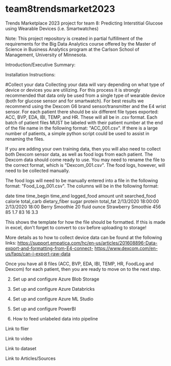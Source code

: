# team8trendsmarket2023
Trends Marketplace 2023 project for team 8: Predicting Interstitial Glucose using Wearable Devices (i.e. Smartwatches)

Note: This project repository is created in partial fulfillment of the requirements for the Big Data Analytics course offered by the Master of Science in Business Analytics program at the Carlson School of Management, University of Minnesota.

Introduction/Executive Summary:

Installation Instructions:

#Collect your data
Collecting your data will vary depending on what type of device or devices you are utilizing.
For this process it is strongly recommended that data only be used from a single type of wearable device (both for glucose sensor and for smartwatch).
For best results we recommend using the Dexcom G6 brand sensor/transmitter and the E4 wrist sensor.
For each patient there should be six different file types exported: ACC, BVP, EDA, IBI, TEMP, and HR. These will all be in .csv format.
Each batch of patient files MUST be labeled with their patient number at the end of the file name in the following format: "ACC_001.csv".
If there is a large number of patients, a simple python script could be used to assist in renaming the files.

If you are adding your own training data, then you will also need to collect both Dexcom sensor data, as well as food logs from each patient.
The Dexcom data should come ready to use. You may need to rename the file to the correct format, which is "Dexcom_001.csv".
The food logs, however, will need to be collected manually.

The food logs will need to be manually entered into a file in the following format: "Food_Log_001.csv". The columns will be in the following format:

date	time	time_begin	time_end	logged_food	amount	unit	searched_food	calorie	total_carb	dietary_fiber	sugar	protein	total_fat
2/13/2020	18:00:00	2/13/2020 18:00		Berry Smoothie	20	fluid ounce	Strawberry Smoothie	456	85	1.7	83	16	3.3

This shows the template for how the file should be formatted. If this is made in excel, don't forget to convert to csv before uploading to storage!

More details as to how to collect device data can be found at the following links:
https://support.empatica.com/hc/en-us/articles/201608896-Data-export-and-formatting-from-E4-connect-
https://www.dexcom.com/en-us/faqs/can-i-export-raw-data

Once you have all 8 files (ACC, BVP, EDA, IBI, TEMP, HR, FoodLog and Dexcom) for each patient, then you are ready to move on to the next step.


2. Set up and configure Azure Blob Storage


3. Set up and configure Azure Databricks


5. Set up and configure Azure ML Studio


7. Set up and configure PowerBI

 
9. How to feed unlabeled data into pipeline


Link to flier

Link to video

Link to dataset

Link to Articles/Sources
